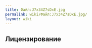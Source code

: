 ```yaml
---
title: Файл:J7x34Z7sDxE.jpg
permalink: wiki/Файл:J7x34Z7sDxE.jpg/
layout: wiki
---
```


## Лицензирование
